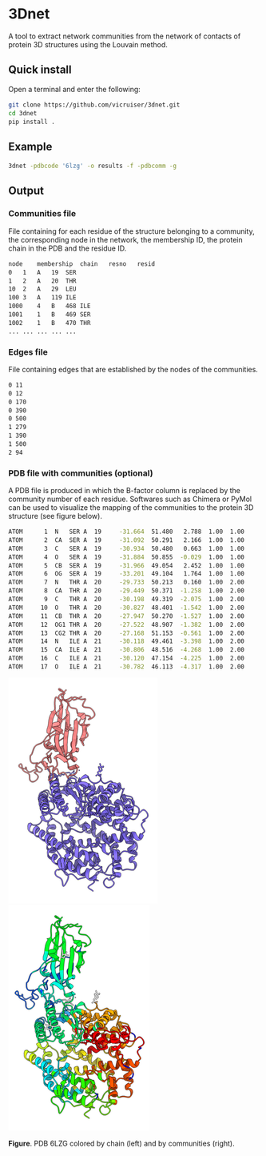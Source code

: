 # 3Dnet

A tool to extract network communities from the network of contacts of protein 3D structures using the Louvain method. 

## Quick install

Open a terminal and enter the following:

``` bash
git clone https://github.com/vicruiser/3dnet.git
cd 3dnet
pip install . 
```

## Example

``` bash
3dnet -pdbcode '6lzg' -o results -f -pdbcomm -g
```

## Output

### Communities file 
File containing for each residue of the structure belonging to a community, the corresponding node in the network, the membership ID, the protein chain in the PDB and the residue ID. 

``` bash
node	membership	chain	resno	resid
0	1	A	19	SER
1	2	A	20	THR
10	2	A	29	LEU
100	3	A	119	ILE
1000	4	B	468	ILE
1001	1	B	469	SER
1002	1	B	470	THR
... ... ... ... ...
```

### Edges file
File containing edges that are established by the nodes of the communities. 
``` bash
0 11
0 12
0 170
0 390
0 500
1 279
1 390
1 500
2 94
```

### PDB file with communities (optional)
A PDB file is produced in which the B-factor column is replaced by the community number of each residue. Softwares such as Chimera or PyMol can be used to visualize the mapping of the communities to the protein 3D structure (see figure below).  

``` bash
ATOM      1  N   SER A  19     -31.664  51.480   2.788  1.00  1.00           N  
ATOM      2  CA  SER A  19     -31.092  50.291   2.166  1.00  1.00           C  
ATOM      3  C   SER A  19     -30.934  50.480   0.663  1.00  1.00           C  
ATOM      4  O   SER A  19     -31.884  50.855  -0.029  1.00  1.00           O  
ATOM      5  CB  SER A  19     -31.966  49.054   2.452  1.00  1.00           C  
ATOM      6  OG  SER A  19     -33.201  49.104   1.764  1.00  1.00           O  
ATOM      7  N   THR A  20     -29.733  50.213   0.160  1.00  2.00           N  
ATOM      8  CA  THR A  20     -29.449  50.371  -1.258  1.00  2.00           C  
ATOM      9  C   THR A  20     -30.198  49.319  -2.075  1.00  2.00           C  
ATOM     10  O   THR A  20     -30.827  48.401  -1.542  1.00  2.00           O  
ATOM     11  CB  THR A  20     -27.947  50.270  -1.527  1.00  2.00           C  
ATOM     12  OG1 THR A  20     -27.522  48.907  -1.382  1.00  2.00           O  
ATOM     13  CG2 THR A  20     -27.168  51.153  -0.561  1.00  2.00           C  
ATOM     14  N   ILE A  21     -30.118  49.461  -3.398  1.00  2.00           N  
ATOM     15  CA  ILE A  21     -30.806  48.516  -4.268  1.00  2.00           C  
ATOM     16  C   ILE A  21     -30.120  47.154  -4.225  1.00  2.00           C  
ATOM     17  O   ILE A  21     -30.782  46.113  -4.317  1.00  2.00           O 
```



![](./example_6lzg/6lzg_color_bychain.png)
![](./example_6lzg/6lzg_color_bycommunities.png)

**Figure**. PDB 6LZG colored by chain (left) and by communities (right).
